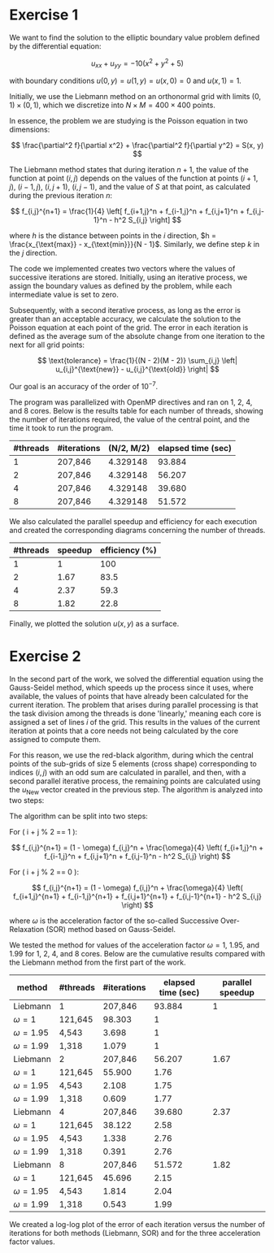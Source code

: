 # Exercise 1

We want to find the solution to the elliptic boundary value problem defined by the differential equation:

$$ u_{xx} + u_{yy} = -10(x^2 + y^2 + 5) $$

with boundary conditions $u(0, y) = u(1, y) = u(x, 0) = 0$ and $u(x, 1) = 1$.

Initially, we use the Liebmann method on an orthonormal grid with limits $(0, 1) \times (0, 1)$, which we discretize into $N \times M = 400 \times 400$ points.

In essence, the problem we are studying is the Poisson equation in two dimensions:

$$ \frac{\partial^2 f}{\partial x^2} + \frac{\partial^2 f}{\partial y^2} = S(x, y) $$

The Liebmann method states that during iteration $n + 1$, the value of the function at point $(i, j)$ depends on the values of the function at points $(i + 1, j)$, $(i - 1, j)$, $(i, j + 1)$, $(i, j - 1)$, and the value of $S$ at that point, as calculated during the previous iteration $n$:

$$ f_{i,j}^{n+1} = \frac{1}{4} \left[ f_{i+1,j}^n + f_{i-1,j}^n + f_{i,j+1}^n + f_{i,j-1}^n - h^2 S_{i,j} \right] $$

where $h$ is the distance between points in the $i$ direction, $h = \frac{x_{\text{max}} - x_{\text{min}}}{N - 1}$. Similarly, we define step $k$ in the $j$ direction.

The code we implemented creates two vectors where the values of successive iterations are stored. Initially, using an iterative process, we assign the boundary values as defined by the problem, while each intermediate value is set to zero.

Subsequently, with a second iterative process, as long as the error is greater than an acceptable accuracy, we calculate the solution to the Poisson equation at each point of the grid. The error in each iteration is defined as the average sum of the absolute change from one iteration to the next for all grid points:

$$ \text{tolerance} = \frac{1}{(N - 2)(M - 2)} \sum_{i,j} \left| u_{i,j}^{\text{new}} - u_{i,j}^{\text{old}} \right| $$

Our goal is an accuracy of the order of $10^{-7}$.

The program was parallelized with OpenMP directives and ran on 1, 2, 4, and 8 cores. Below is the results table for each number of threads, showing the number of iterations required, the value of the central point, and the time it took to run the program.

| #threads | #iterations | (N/2, M/2) | elapsed time (sec) |
|----------|-------------|------------|--------------------|
| 1        | 207,846     | 4.329148   | 93.884             |
| 2        | 207,846     | 4.329148   | 56.207             |
| 4        | 207,846     | 4.329148   | 39.680             |
| 8        | 207,846     | 4.329148   | 51.572             |

We also calculated the parallel speedup and efficiency for each execution and created the corresponding diagrams concerning the number of threads.

| #threads | speedup | efficiency (%) |
|----------|---------|----------------|
| 1        | 1       | 100            |
| 2        | 1.67    | 83.5           |
| 4        | 2.37    | 59.3           |
| 8        | 1.82    | 22.8           |

Finally, we plotted the solution $u(x, y)$ as a surface.

# Exercise 2

In the second part of the work, we solved the differential equation using the Gauss-Seidel method, which speeds up the process since it uses, where available, the values of points that have already been calculated for the current iteration. The problem that arises during parallel processing is that the task division among the threads is done 'linearly,' meaning each core is assigned a set of lines $i$ of the grid. This results in the values of the current iteration at points that a core needs not being calculated by the core assigned to compute them.

For this reason, we use the red-black algorithm, during which the central points of the sub-grids of size 5 elements (cross shape) corresponding to indices $(i, j)$ with an odd sum are calculated in parallel, and then, with a second parallel iterative process, the remaining points are calculated using the $u_{\text{New}}$ vector created in the previous step. The algorithm is analyzed into two steps:

The algorithm can be split into two steps:

For \( i + j \% 2 == 1 \):

$$ 
f_{i,j}^{n+1} = (1 - \omega) f_{i,j}^n + \frac{\omega}{4} \left( f_{i+1,j}^n + f_{i-1,j}^n + f_{i,j+1}^n + f_{i,j-1}^n - h^2 S_{i,j} \right) 
$$

For \( i + j \% 2 == 0 \):

$$ 
f_{i,j}^{n+1} = (1 - \omega) f_{i,j}^n + \frac{\omega}{4} \left( f_{i+1,j}^{n+1} + f_{i-1,j}^{n+1} + f_{i,j+1}^{n+1} + f_{i,j-1}^{n+1} - h^2 S_{i,j} \right) 
$$

where $\omega$ is the acceleration factor of the so-called Successive Over-Relaxation (SOR) method based on Gauss-Seidel.

We tested the method for values of the acceleration factor $\omega = 1$, $1.95$, and $1.99$ for 1, 2, 4, and 8 cores. Below are the cumulative results compared with the Liebmann method from the first part of the work.

| method   | #threads | #iterations | elapsed time (sec) | parallel speedup |
|----------|----------|-------------|-------------------|------------------|
| Liebmann | 1        | 207,846     | 93.884            | 1                |
| $\omega = 1$  | 121,645     | 98.303            | 1                |
| $\omega = 1.95$ | 4,543       | 3.698             | 1                |
| $\omega = 1.99$ | 1,318       | 1.079             | 1                |
| Liebmann | 2        | 207,846     | 56.207            | 1.67             |
| $\omega = 1$  | 121,645     | 55.900            | 1.76             |
| $\omega = 1.95$ | 4,543       | 2.108             | 1.75             |
| $\omega = 1.99$ | 1,318       | 0.609             | 1.77             |
| Liebmann | 4        | 207,846     | 39.680            | 2.37             |
| $\omega = 1$  | 121,645     | 38.122            | 2.58             |
| $\omega = 1.95$ | 4,543       | 1.338             | 2.76             |
| $\omega = 1.99$ | 1,318       | 0.391             | 2.76             |
| Liebmann | 8        | 207,846     | 51.572            | 1.82             |
| $\omega = 1$  | 121,645     | 45.696            | 2.15             |
| $\omega = 1.95$ | 4,543       | 1.814             | 2.04             |
| $\omega = 1.99$ | 1,318       | 0.543             | 1.99             |

We created a log-log plot of the error of each iteration versus the number of iterations for both methods (Liebmann, SOR) and for the three acceleration factor values.
